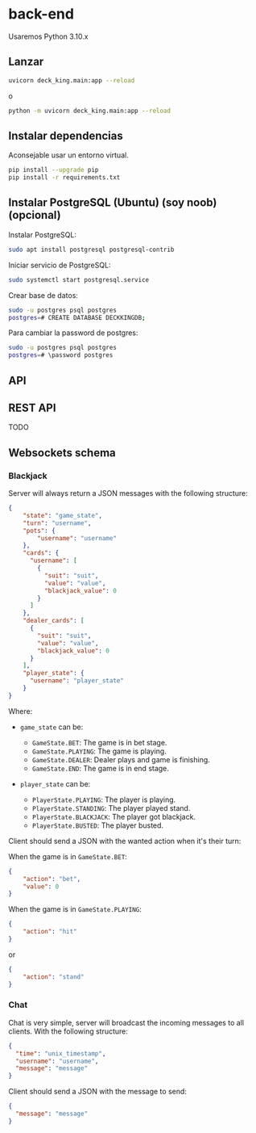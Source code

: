 # back-end

Usaremos Python 3.10.x

## Lanzar

```bash
uvicorn deck_king.main:app --reload
```

o

```bash
python -m uvicorn deck_king.main:app --reload
```

## Instalar dependencias

Aconsejable usar un entorno virtual.

```bash
pip install --upgrade pip
pip install -r requirements.txt
```

## Instalar PostgreSQL (Ubuntu) (soy noob) (opcional)

Instalar PostgreSQL:

```bash
sudo apt install postgresql postgresql-contrib
```

Iniciar servicio de PostgreSQL:

```bash
sudo systemctl start postgresql.service
```

Crear base de datos:

```bash
sudo -u postgres psql postgres
postgres=# CREATE DATABASE DECKKINGDB;
```

Para cambiar la password de postgres:

```bash
sudo -u postgres psql postgres
postgres=# \password postgres
```

## API

## REST API

TODO

## Websockets schema

### Blackjack

Server will always return a JSON messages with the following structure:

```json
{
    "state": "game_state",
    "turn": "username",
    "pots": {
        "username": "username"
    },
    "cards": {
      "username": [
        {
          "suit": "suit",
          "value": "value",
          "blackjack_value": 0
        }
      ]
    },
    "dealer_cards": [
      {
        "suit": "suit",
        "value": "value",
        "blackjack_value": 0
      }
    ],
    "player_state": {
      "username": "player_state"
    }
}
```

Where:

+ `game_state` can be:
  + `GameState.BET`: The game is in bet stage.
  + `GameState.PLAYING`: The game is playing.
  + `GameState.DEALER`: Dealer plays and game is finishing.
  + `GameState.END`: The game is in end stage.

+ `player_state` can be:
  + `PlayerState.PLAYING`: The player is playing.
  + `PlayerState.STANDING`: The player played stand.
  + `PlayerState.BLACKJACK`: The player got blackjack.
  + `PlayerState.BUSTED`: The player busted.

Client should send a JSON with the wanted action when it's their turn:

When the game is in `GameState.BET`:

```json
{
    "action": "bet",
    "value": 0
}
```

When the game is in `GameState.PLAYING`:

```json
{
    "action": "hit"
}
```

or

```json
{
    "action": "stand"
}
```

### Chat

Chat is very simple, server will broadcast the incoming messages to all clients. With the following structure:

```json
{
  "time": "unix_timestamp",
  "username": "username",
  "message": "message"
}
```

Client should send a JSON with the message to send:

```json
{
  "message": "message"
}
```
